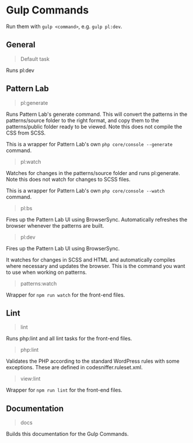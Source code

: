 

<!-- Start gulpfile.js -->

# Gulp Commands

Run them with ```gulp <command>```, e.g. ```gulp pl:dev```.

## General

> Default task

Runs pl:dev

## Pattern Lab

> pl:generate

Runs Pattern Lab's generate command. This will convert the patterns in the patterns/source folder to the right format, and copy them to the patterns/public folder ready to be viewed. Note this does not compile the CSS from SCSS.

This is a wrapper for Pattern Lab's own ```php core/console --generate``` command.

> pl:watch

Watches for changes in the patterns/source folder and runs pl:generate. Note this does not watch for changes to SCSS files.

This is a wrapper for Pattern Lab's own ```php core/console --watch``` command.

> pl:bs

Fires up the Pattern Lab UI using BrowserSync. Automatically refreshes the browser whenever the patterns are built.

> pl:dev

Fires up the Pattern Lab UI using BrowserSync.

It watches for changes in SCSS and HTML and automatically compiles where necessary and updates the browser. This is the command you want to use when working on patterns.

> patterns:watch

Wrapper for `npm run watch` for the front-end files.

## Lint

> lint

Runs php:lint and all lint tasks for the front-end files.

> php:lint

Validates the PHP according to the standard WordPress rules with some exceptions. These are defined in codesniffer.ruleset.xml.

> view:lint

Wrapper for `npm run lint` for the front-end files.

## Documentation

> docs

Builds this documentation for the Gulp Commands.

<!-- End gulpfile.js -->

